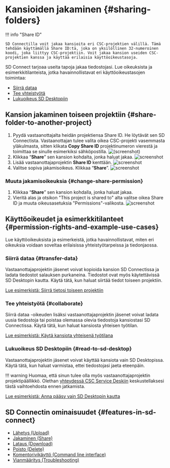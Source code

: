 # Kansioiden jakaminen {#sharing-folders}

!!! info "Share ID"

    SD Connectilla voit jakaa kansioita eri CSC-projektien välillä. Tämä tehdään käyttämällä Share ID:tä, joka on yksilöllinen 32-numeroinen koodi, joka liittyy CSC-projektiin. Voit jakaa kansion useiden CSC-projektien kanssa ja käyttää erilaisia käyttöoikeustasoja.

SD Connect tarjoaa useita tapoja jakaa tiedostojasi. Lue oikeuksista ja esimerkkitilanteista, jotka havainnollistavat eri käyttöoikeustasojen toimintaa:

* [Siirrä dataa](#transfer-data)
* [Tee yhteistyötä](#collaborate)
* [Lukuoikeus SD Desktopiin](#read-to-sd-desktop)


## Kansion jakaminen toiseen projektiin {#share-folder-to-another-project}

1. Pyydä vastaanottajalta heidän projektiensa Share ID. He löytävät sen SD Connectista. Vastaanottajan tulee valita oikea CSC-projekti vasemmasta yläkulmasta, sitten klikata **Copy Share ID** projektinumeron vierestä ja toimittaa se sinulle esimerkiksi sähköpostilla.
![(screenshot)](https://a3s.fi/docs-files/sensitive-data/SD_Connect/UseCase_ShareID.png)
2. Klikkaa “**Share**” sen kansion kohdalta, jonka haluat jakaa.
![screenshot](https://a3s.fi/docs-files/sensitive-data/SD_Connect/UseCase_ShareButton.png)
3. Lisää vastaanottajaprojektin **Share ID** kenttään.
![screenshot](https://a3s.fi/docs-files/sensitive-data/SD_Connect/UseCase_AddShareID.png)
4. Valitse sopiva jakamisoikeus. Klikkaa “**Share**”.
![screenshot](https://a3s.fi/docs-files/sensitive-data/SD_Connect/UseCase_SelectPermission.png)

### Muuta jakamisoikeuksia {#change-share-permission}

1. Klikkaa “**Share**” sen kansion kohdalla, jonka haluat jakaa.
2. Vieritä alas ja otsikon "This project is shared to" alta valitse oikea Share ID ja muuta oikeusasetuksia "Permissions"-valikosta.
![screenshot](https://a3s.fi/docs-files/sensitive-data/SD_Connect/UseCase_ChangePermissions.png)

## Käyttöoikeudet ja esimerkkitilanteet {#permission-rights-and-example-use-cases}

Lue käyttöoikeuksista ja esimerkeistä, jotka havainnollistavat, miten eri oikeuksia voidaan soveltaa erilaisissa yhteistyötarpeissa ja tiedonjaossa.

### Siirrä dataa {#transfer-data}

Vastaanottajaprojektin jäsenet voivat kopioida kansion SD Connectissa ja ladata tiedostot salauksen purkaneina. Tiedostot ovat myös käytettävissä SD Desktopin kautta. Käytä tätä, kun haluat siirtää tiedot toiseen projektiin.

[Lue esimerkistä: Siirrä tietosi toiseen projektiin](./sd-connect-share-tranfer-data.md)


### Tee yhteistyötä {#collaborate}

Siirrä dataa -oikeuden lisäksi vastaanottajaprojektin jäsenet voivat ladata uusia tiedostoja tai poistaa olemassa olevia tiedostoja kansiostasi SD Connectissa. Käytä tätä, kun haluat kansiosta yhteisen työtilan.

[Lue esimerkistä: Käytä kansiota yhteisenä työtilana](./sd-connect-share-workspace.md)



### Lukuoikeus SD Desktopiin {#read-to-sd-desktop}

Vastaanottajaprojektin jäsenet voivat käyttää kansiota vain SD Desktopissa. Käytä tätä, kun haluat varmistaa, ettei tiedostojasi jaeta eteenpäin.

!!! warning
    Huomaa, että sinun tulee olla myös vastaanottajaprojektin projektipäällikkö. Olethan [yhteydessä CSC Service Deskiin](../../support/contact.md) keskustellaksesi tästä vaihtoehdosta ennen jatkamista.

[Lue esimerkistä: Anna pääsy vain SD Desktopin kautta](./sd-connect-share-read-to-sd-desktop.md)

## SD Connectin ominaisuudet {#features-in-sd-connect}

* [Lähetys (Upload)](./sd-connect-upload.md)
* [Jakaminen (Share)](./sd-connect-share.md)
* [Lataus (Download)](./sd-connect-download.md)
* [Poisto (Delete)](./sd-connect-delete.md)
* [Komentorivikäyttö (Command line interface)](./sd-connect-command-line-interface.md)
* [Vianmääritys (Troubleshooting)](./sd-connect-troubleshooting.md)